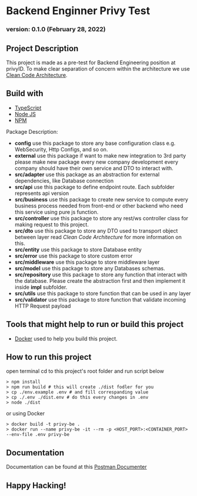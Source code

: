# Backend Enginner Privy Test
### version: 0.1.0 (February 28, 2022)

## Project Description

This project is made as a pre-test for Backend Engineering position at privyID. To make clear separation of concern within the architecture we use [Clean Code Architecture](https://blog.cleancoder.com/uncle-bob/2012/08/13/the-clean-architecture.html).

## Build with

- [TypeScript](https://www.typescriptlang.org/)
- [Node JS](https://nodejs.org/en/)
- [NPM](https://www.npmjs.com/)

Package Description:
* **config** use this package to store any base configuration class e.g. WebSecurity, Http Configs, and so on.
* **external** use this package if want to make new integration to 3rd party please make new package every new company development every company should have their own service and DTO to interact with.
* **src/adapter** use this package as an abstraction for external dependencies, like Database connection
* **src/api** use this package to define endpoint route. Each subfolder represents api version
* **src/business** use this package to create new service to compute every business process needed from front-end or other backend who need this service using pure js function.
* **src/controller** use this package to store any rest/ws controller class for making request to this project.
* **src/dto** use this package to store any DTO used to transport object between layer read _Clean Code Architecture_ for more information on this.
* **src/entity** use this package to store Database entity
* **src/error** use this package to store custom error
* **src/middleware** use this package to store middleware layer
* **src/model** use this package to store any Databases schemas.
* **src/repository** use this package to store any function that interact with the database. Please create the abstraction first and then implement it inside **impl** subfolder.
* **src/utils** use this package to store function that can be used in any layer
* **src/validator** use this package to store function that validate incoming HTTP Request payload

## Tools that might help to run or build this project

- [Docker](https://www.docker.com/) used to help you build this project.
  
## How to run this project
open terminal cd to this project's root folder and run script below

    > npm install
    > npm run build # this will create ./dist fodler for you
    > cp ./env.example .env # and fill correspanding value
    > cp ./.env ./dist.env # do this every changes in .env
    > node ./dist


or using Docker
    
    > docker build -t privy-be .
    > docker run --name privy-be -it --rm -p <HOST_PORT>:<CONTAINER_PORT> --env-file .env privy-be

## Documentation

Documentation can be found at this [Postman Documenter](https://documenter.getpostman.com/view/12665692/UVkqsutj)

## Happy Hacking!